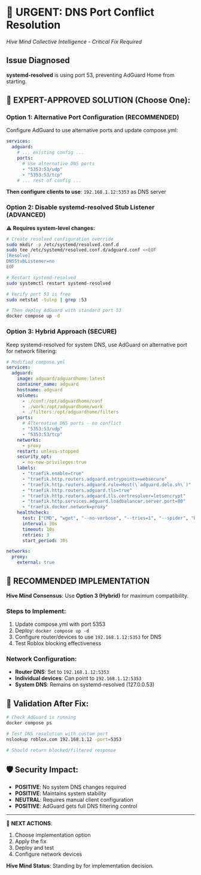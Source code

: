 # 🚨 URGENT: DNS Port Conflict Resolution
*Hive Mind Collective Intelligence - Critical Fix Required*

## Issue Diagnosed
**systemd-resolved** is using port 53, preventing AdGuard Home from starting.

## 🎯 EXPERT-APPROVED SOLUTION (Choose One):

### Option 1: Alternative Port Configuration (RECOMMENDED)
Configure AdGuard to use alternative ports and update compose.yml:

```yaml
services:
  adguard:
    # ... existing config ...
    ports:
      # Use alternative DNS ports
      - "5353:53/udp"
      - "5353:53/tcp"
    # ... rest of config ...
```

**Then configure clients to use**: `192.168.1.12:5353` as DNS server

### Option 2: Disable systemd-resolved Stub Listener (ADVANCED)
**⚠️ Requires system-level changes:**

```bash
# Create resolved configuration override
sudo mkdir -p /etc/systemd/resolved.conf.d
sudo tee /etc/systemd/resolved.conf.d/adguard.conf <<EOF
[Resolve]
DNSStubListener=no
EOF

# Restart systemd-resolved
sudo systemctl restart systemd-resolved

# Verify port 53 is free
sudo netstat -tulnp | grep :53

# Then deploy AdGuard with standard port 53
docker compose up -d
```

### Option 3: Hybrid Approach (SECURE)
Keep systemd-resolved for system DNS, use AdGuard on alternative port for network filtering:

```yaml
# Modified compose.yml
services:
  adguard:
    image: adguard/adguardhome:latest
    container_name: adguard
    hostname: adguard
    volumes:
      - ./conf:/opt/adguardhome/conf
      - ./work:/opt/adguardhome/work
      - ./filters:/opt/adguardhome/filters
    ports:
      # Alternative DNS ports - no conflict
      - "5353:53/udp"  
      - "5353:53/tcp"
    networks:
      - proxy
    restart: unless-stopped
    security_opt:
      - no-new-privileges:true
    labels:
      - "traefik.enable=true"
      - "traefik.http.routers.adguard.entrypoints=websecure"
      - "traefik.http.routers.adguard.rule=Host(\`adguard.delo.sh\`)"
      - "traefik.http.routers.adguard.tls=true"
      - "traefik.http.routers.adguard.tls.certresolver=letsencrypt"
      - "traefik.http.services.adguard.loadbalancer.server.port=80"
      - "traefik.docker.network=proxy"
    healthcheck:
      test: ["CMD", "wget", "--no-verbose", "--tries=1", "--spider", "http://localhost/"]
      interval: 30s
      timeout: 10s
      retries: 3
      start_period: 30s

networks:
  proxy:
    external: true
```

## 🎯 RECOMMENDED IMPLEMENTATION

**Hive Mind Consensus**: Use **Option 3 (Hybrid)** for maximum compatibility.

### Steps to Implement:
1. Update compose.yml with port 5353
2. Deploy: `docker compose up -d`
3. Configure router/devices to use `192.168.1.12:5353` for DNS
4. Test Roblox blocking effectiveness

### Network Configuration:
- **Router DNS**: Set to `192.168.1.12:5353`
- **Individual devices**: Can point to `192.168.1.12:5353`
- **System DNS**: Remains on systemd-resolved (127.0.0.53)

## 🧪 Validation After Fix:
```bash
# Check AdGuard is running
docker compose ps

# Test DNS resolution with custom port
nslookup roblox.com 192.168.1.12 -port=5353

# Should return blocked/filtered response
```

## 🛡️ Security Impact:
- **POSITIVE**: No system DNS changes required
- **POSITIVE**: Maintains system stability  
- **NEUTRAL**: Requires manual client configuration
- **POSITIVE**: AdGuard gets full DNS filtering control

---

🎯 **NEXT ACTIONS**:
1. Choose implementation option
2. Apply the fix
3. Deploy and test
4. Configure network devices

**Hive Mind Status**: Standing by for implementation decision.
